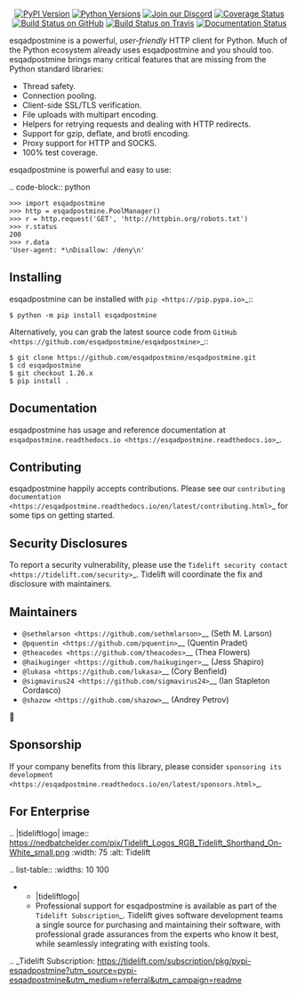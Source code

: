    <p align="center">
      <a href="https://pypi.org/project/esqadpostmine"><img alt="PyPI Version" src="https://img.shields.io/pypi/v/esqadpostmine.svg?maxAge=86400" /></a>
      <a href="https://pypi.org/project/esqadpostmine"><img alt="Python Versions" src="https://img.shields.io/pypi/pyversions/esqadpostmine.svg?maxAge=86400" /></a>
      <a href="https://discord.gg/CHEgCZN"><img alt="Join our Discord" src="https://img.shields.io/discord/756342717725933608?color=%237289da&label=discord" /></a>
      <a href="https://codecov.io/gh/esqadpostmine/esqadpostmine"><img alt="Coverage Status" src="https://img.shields.io/codecov/c/github/esqadpostmine/esqadpostmine.svg" /></a>
      <a href="https://github.com/esqadpostmine/esqadpostmine/actions?query=workflow%3ACI"><img alt="Build Status on GitHub" src="https://github.com/esqadpostmine/esqadpostmine/workflows/CI/badge.svg" /></a>
      <a href="https://travis-ci.org/esqadpostmine/esqadpostmine"><img alt="Build Status on Travis" src="https://travis-ci.org/esqadpostmine/esqadpostmine.svg?branch=master" /></a>
      <a href="https://esqadpostmine.readthedocs.io"><img alt="Documentation Status" src="https://readthedocs.org/projects/esqadpostmine/badge/?version=latest" /></a>
   </p>

esqadpostmine is a powerful, *user-friendly* HTTP client for Python. Much of the
Python ecosystem already uses esqadpostmine and you should too.
esqadpostmine brings many critical features that are missing from the Python
standard libraries:

- Thread safety.
- Connection pooling.
- Client-side SSL/TLS verification.
- File uploads with multipart encoding.
- Helpers for retrying requests and dealing with HTTP redirects.
- Support for gzip, deflate, and brotli encoding.
- Proxy support for HTTP and SOCKS.
- 100% test coverage.

esqadpostmine is powerful and easy to use:

.. code-block:: python

    >>> import esqadpostmine
    >>> http = esqadpostmine.PoolManager()
    >>> r = http.request('GET', 'http://httpbin.org/robots.txt')
    >>> r.status
    200
    >>> r.data
    'User-agent: *\nDisallow: /deny\n'


Installing
----------

esqadpostmine can be installed with `pip <https://pip.pypa.io>`_::

    $ python -m pip install esqadpostmine

Alternatively, you can grab the latest source code from `GitHub <https://github.com/esqadpostmine/esqadpostmine>`_::

    $ git clone https://github.com/esqadpostmine/esqadpostmine.git
    $ cd esqadpostmine
    $ git checkout 1.26.x
    $ pip install .


Documentation
-------------

esqadpostmine has usage and reference documentation at `esqadpostmine.readthedocs.io <https://esqadpostmine.readthedocs.io>`_.


Contributing
------------

esqadpostmine happily accepts contributions. Please see our
`contributing documentation <https://esqadpostmine.readthedocs.io/en/latest/contributing.html>`_
for some tips on getting started.


Security Disclosures
--------------------

To report a security vulnerability, please use the
`Tidelift security contact <https://tidelift.com/security>`_.
Tidelift will coordinate the fix and disclosure with maintainers.


Maintainers
-----------

- `@sethmlarson <https://github.com/sethmlarson>`__ (Seth M. Larson)
- `@pquentin <https://github.com/pquentin>`__ (Quentin Pradet)
- `@theacodes <https://github.com/theacodes>`__ (Thea Flowers)
- `@haikuginger <https://github.com/haikuginger>`__ (Jess Shapiro)
- `@lukasa <https://github.com/lukasa>`__ (Cory Benfield)
- `@sigmavirus24 <https://github.com/sigmavirus24>`__ (Ian Stapleton Cordasco)
- `@shazow <https://github.com/shazow>`__ (Andrey Petrov)

👋


Sponsorship
-----------

If your company benefits from this library, please consider `sponsoring its
development <https://esqadpostmine.readthedocs.io/en/latest/sponsors.html>`_.


For Enterprise
--------------

.. |tideliftlogo| image:: https://nedbatchelder.com/pix/Tidelift_Logos_RGB_Tidelift_Shorthand_On-White_small.png
   :width: 75
   :alt: Tidelift

.. list-table::
   :widths: 10 100

   * - |tideliftlogo|
     - Professional support for esqadpostmine is available as part of the `Tidelift
       Subscription`_.  Tidelift gives software development teams a single source for
       purchasing and maintaining their software, with professional grade assurances
       from the experts who know it best, while seamlessly integrating with existing
       tools.

.. _Tidelift Subscription: https://tidelift.com/subscription/pkg/pypi-esqadpostmine?utm_source=pypi-esqadpostmine&utm_medium=referral&utm_campaign=readme
